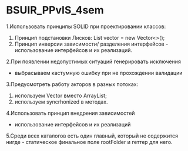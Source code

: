 # BSUIR_PPvIS_4sem
1.Использовать принципы SOLID при проектировании классов:
1) Принцип подстановки Лисков: List<Document> vector = new Vector<>();
2) Принцип инверсии зависимости/ разделения интерфейсов - использование интерфейсов и их реализаций.

2.При появлении недопустимых ситуаций генерировать исключения
- выбрасываем кастумную ошибку при не прохождении валидации

3.Предусмотреть работу акторов в разных потоках: 
1) используем Vector вместо ArrayList;
2) используем syncrhonized в методах.

4.Использовать принцип внедрения зависимостей
- использование интерфейсов и их реализаций

5.Среди всех каталогов есть один главный, который не содержится нигде - статическое финальное поле rootFolder и геттер для него. 
